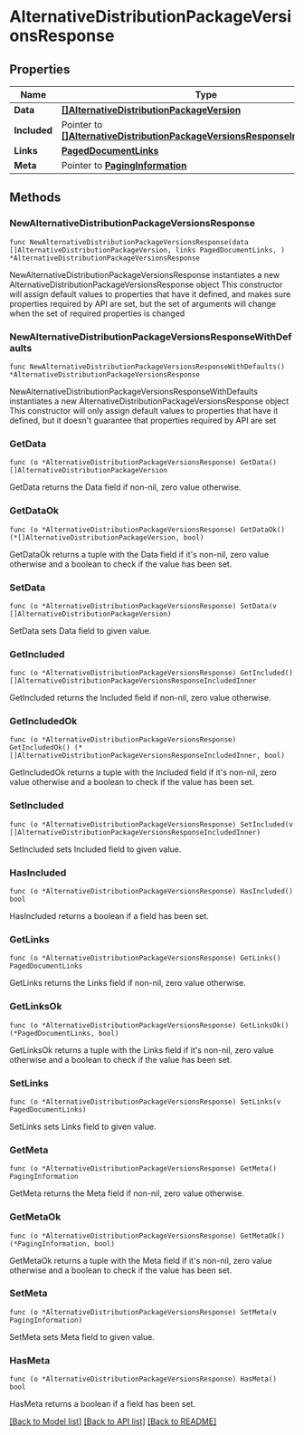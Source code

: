 # AlternativeDistributionPackageVersionsResponse

## Properties

Name | Type | Description | Notes
------------ | ------------- | ------------- | -------------
**Data** | [**[]AlternativeDistributionPackageVersion**](AlternativeDistributionPackageVersion.md) |  | 
**Included** | Pointer to [**[]AlternativeDistributionPackageVersionsResponseIncludedInner**](AlternativeDistributionPackageVersionsResponseIncludedInner.md) |  | [optional] 
**Links** | [**PagedDocumentLinks**](PagedDocumentLinks.md) |  | 
**Meta** | Pointer to [**PagingInformation**](PagingInformation.md) |  | [optional] 

## Methods

### NewAlternativeDistributionPackageVersionsResponse

`func NewAlternativeDistributionPackageVersionsResponse(data []AlternativeDistributionPackageVersion, links PagedDocumentLinks, ) *AlternativeDistributionPackageVersionsResponse`

NewAlternativeDistributionPackageVersionsResponse instantiates a new AlternativeDistributionPackageVersionsResponse object
This constructor will assign default values to properties that have it defined,
and makes sure properties required by API are set, but the set of arguments
will change when the set of required properties is changed

### NewAlternativeDistributionPackageVersionsResponseWithDefaults

`func NewAlternativeDistributionPackageVersionsResponseWithDefaults() *AlternativeDistributionPackageVersionsResponse`

NewAlternativeDistributionPackageVersionsResponseWithDefaults instantiates a new AlternativeDistributionPackageVersionsResponse object
This constructor will only assign default values to properties that have it defined,
but it doesn't guarantee that properties required by API are set

### GetData

`func (o *AlternativeDistributionPackageVersionsResponse) GetData() []AlternativeDistributionPackageVersion`

GetData returns the Data field if non-nil, zero value otherwise.

### GetDataOk

`func (o *AlternativeDistributionPackageVersionsResponse) GetDataOk() (*[]AlternativeDistributionPackageVersion, bool)`

GetDataOk returns a tuple with the Data field if it's non-nil, zero value otherwise
and a boolean to check if the value has been set.

### SetData

`func (o *AlternativeDistributionPackageVersionsResponse) SetData(v []AlternativeDistributionPackageVersion)`

SetData sets Data field to given value.


### GetIncluded

`func (o *AlternativeDistributionPackageVersionsResponse) GetIncluded() []AlternativeDistributionPackageVersionsResponseIncludedInner`

GetIncluded returns the Included field if non-nil, zero value otherwise.

### GetIncludedOk

`func (o *AlternativeDistributionPackageVersionsResponse) GetIncludedOk() (*[]AlternativeDistributionPackageVersionsResponseIncludedInner, bool)`

GetIncludedOk returns a tuple with the Included field if it's non-nil, zero value otherwise
and a boolean to check if the value has been set.

### SetIncluded

`func (o *AlternativeDistributionPackageVersionsResponse) SetIncluded(v []AlternativeDistributionPackageVersionsResponseIncludedInner)`

SetIncluded sets Included field to given value.

### HasIncluded

`func (o *AlternativeDistributionPackageVersionsResponse) HasIncluded() bool`

HasIncluded returns a boolean if a field has been set.

### GetLinks

`func (o *AlternativeDistributionPackageVersionsResponse) GetLinks() PagedDocumentLinks`

GetLinks returns the Links field if non-nil, zero value otherwise.

### GetLinksOk

`func (o *AlternativeDistributionPackageVersionsResponse) GetLinksOk() (*PagedDocumentLinks, bool)`

GetLinksOk returns a tuple with the Links field if it's non-nil, zero value otherwise
and a boolean to check if the value has been set.

### SetLinks

`func (o *AlternativeDistributionPackageVersionsResponse) SetLinks(v PagedDocumentLinks)`

SetLinks sets Links field to given value.


### GetMeta

`func (o *AlternativeDistributionPackageVersionsResponse) GetMeta() PagingInformation`

GetMeta returns the Meta field if non-nil, zero value otherwise.

### GetMetaOk

`func (o *AlternativeDistributionPackageVersionsResponse) GetMetaOk() (*PagingInformation, bool)`

GetMetaOk returns a tuple with the Meta field if it's non-nil, zero value otherwise
and a boolean to check if the value has been set.

### SetMeta

`func (o *AlternativeDistributionPackageVersionsResponse) SetMeta(v PagingInformation)`

SetMeta sets Meta field to given value.

### HasMeta

`func (o *AlternativeDistributionPackageVersionsResponse) HasMeta() bool`

HasMeta returns a boolean if a field has been set.


[[Back to Model list]](../README.md#documentation-for-models) [[Back to API list]](../README.md#documentation-for-api-endpoints) [[Back to README]](../README.md)


